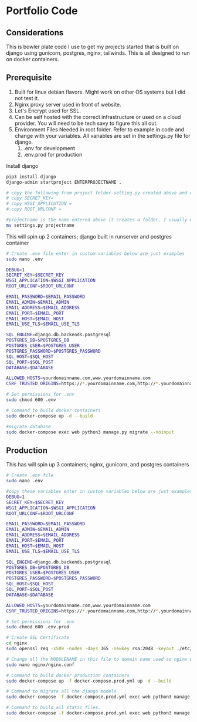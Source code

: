 # Portfolio Code 

## Considerations

This is bowler plate code I use to get my projects started that is built on django using gunicorn, postgres, nginx, tailwinds. This is all designed to run on docker containers. 

## Prerequisite 

1. Built for linux debian flavors. Might work on other OS systems but I did not test it. 
2. Nginx proxy server used in front of website. 
3. Let's Encrypt used for SSL.
4. Can be self hosted with the correct infrastructure or used on a cloud provider. You will need to be tech savy to figure this all out.
5. Environment Files Needed in root folder. Refer to example in code and change with your variables. All variables are set in the settings.py file for django.
    1. .env for development
    2. .env.prod for production

Install django
```bash
pip3 install django
django-admin startproject ENTERPROJECTNAME .

# copy the following from project folder setting.py created above and enter into the .env files created below.
# copy SECRET_KEY= 
# copy WSGI_APPLICATION = 
# copy ROOT_URLCONF =

#projectname is the name entered above it creates a folder, I usually use the domain name. Move the root settings.py to project folder to replace standard settings.py file
mv settings.py projectname
```

This will spin up 2 containers; django built in runserver and postgres container
```bash
# Create .env file enter in custom variables below are just examples
sudo nano .env 

DEBUG=1
SECRET_KEY=$SECRET_KEY
WSGI_APPLICATION=$WSGI_APPLICATION
ROOT_URLCONF=$ROOT_URLCONF

EMAIL_PASSWORD=$EMAIL_PASSWORD
EMAIL_ADMIN=$EMAIL_ADMIN
EMAIL_ADDRESS=$EMAIL_ADDRESS
EMAIL_PORT=$EMAIL_PORT
EMAIL_HOST=$EMAIL_HOST
EMAIL_USE_TLS=$EMAIL_USE_TLS

SQL_ENGINE=django.db.backends.postgresql
POSTGRES_DB=$POSTGRES_DB
POSTGRES_USER=$POSTGRES_USER
POSTGRES_PASSWORD=$POSTGRES_PASSWORD
SQL_HOST=$SQL_HOST
SQL_PORT=$SQL_POST
DATABASE=$DATABASE

ALLOWED_HOSTS=yourdomainname.com,www.yourdomainname.com
CSRF_TRUSTED_ORIGINS=https://*.yourdomainname.com,http://*.yourdomainname.com

# Set permissions for .env
sudo chmod 600 .env

# Command to build docker containers
sudo docker-compose up -d --build

#migrate database
sudo docker-compose exec web python3 manage.py migrate --noinput
```

## Production 

This has will spin up 3 containers; nginx, gunicorn, and postgres containers
```bash
# Create .env file
sudo nano .env 

#copy these variables enter in custom variables below are just examples
DEBUG=1
SECRET_KEY=$SECRET_KEY
WSGI_APPLICATION=$WSGI_APPLICATION
ROOT_URLCONF=$ROOT_URLCONF

EMAIL_PASSWORD=$EMAIL_PASSWORD
EMAIL_ADMIN=$EMAIL_ADMIN
EMAIL_ADDRESS=$EMAIL_ADDRESS
EMAIL_PORT=$EMAIL_PORT
EMAIL_HOST=$EMAIL_HOST
EMAIL_USE_TLS=$EMAIL_USE_TLS

SQL_ENGINE=django.db.backends.postgresql
POSTGRES_DB=$POSTGRES_DB
POSTGRES_USER=$POSTGRES_USER
POSTGRES_PASSWORD=$POSTGRES_PASSWORD
SQL_HOST=$SQL_HOST
SQL_PORT=$SQL_POST
DATABASE=$DATABASE

ALLOWED_HOSTS=yourdomainname.com,www.yourdomainname.com
CSRF_TRUSTED_ORIGINS=https://*.yourdomainname.com,http://*.yourdomainname.com

# Set permissions for .env
sudo chmod 600 .env.prod

# Create SSL Certificate
cd nginx
sudo openssl req -x509 -nodes -days 365 -newkey rsa:2048 -keyout ./etc/ssl/private/localhost.key -out ./etc/ssl/certs/localhost.crt

# Change all the MODULENAME in this file to domain name used so nginx will work correctly. This config is designed to be used behind a proxy nginx server. 
sudo nano nginx/nginx.conf

# Command to build docker production containers
sudo docker-compose up -f docker-compose.prod.yml up -d --build

# Command to migrate all the django models 
sudo docker-compose -f docker-compose.prod.yml exec web python3 manage.py migrate

# Command to build all static files.
sudo docker-compose -f docker-compose.prod.yml exec web python3 manage.py collectstatic

```
